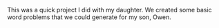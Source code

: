This was a quick project I did with my daughter. We created some basic word problems that we could generate for my son, Owen.
